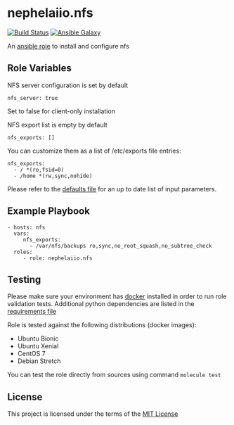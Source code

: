 # nephelaiio.nfs

[![Build Status](https://github.com/nephelaiio/ansible-role-nfs/workflows/CI/badge.svg)](https://github.com/nephelaiio/ansible-role-nfs/actions)
[![Ansible Galaxy](http://img.shields.io/badge/ansible--galaxy-nephelaiio.nfs-blue.svg)](https://galaxy.ansible.com/nephelaiio/nfs/)

An [ansible role](https://galaxy.ansible.com/nephelaiio/nfs) to install and configure nfs

## Role Variables

NFS server configuration is set by default
```
nfs_server: true
```
Set to false for client-only installation

NFS export list is empty by default
```
nfs_exports: []
```

You can customize them as a list of /etc/exports file entries:

```
nfs_exports:
  - / *(ro,fsid=0)
  - /home *(rw,sync,nohide)
```

Please refer to the [defaults file](/defaults/main.yml) for an up to date list of input parameters.

## Example Playbook
```
- hosts: nfs
  vars:
     nfs_exports:
       - /var/nfs/backups ro,sync,no_root_squash,no_subtree_check
  roles:
     - role: nephelaiio.nfs
```

## Testing

Please make sure your environment has [docker](https://www.docker.com) installed in order to run role validation tests. Additional python dependencies are listed in the [requirements file](https://github.com/nephelaiio/ansible-role-requirements/blob/master/requirements.txt)

Role is tested against the following distributions (docker images):
  * Ubuntu Bionic
  * Ubuntu Xenial
  * CentOS 7
  * Debian Stretch

You can test the role directly from sources using command ` molecule test `

## License

This project is licensed under the terms of the [MIT License](/LICENSE)
